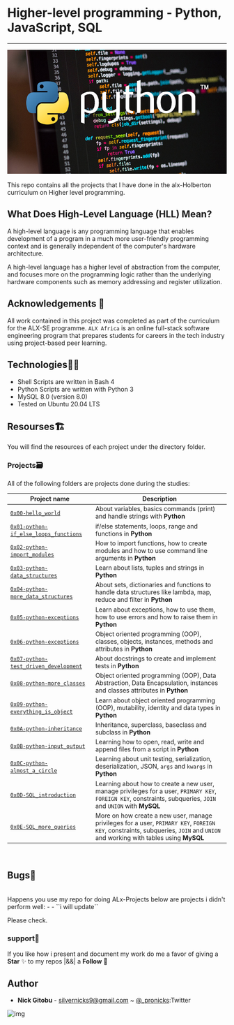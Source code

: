 # Higher-level programming - Python, JavaScript, SQL
<hr/>

![python](./images/python.jpeg)


This repo contains all the projects that I have done in the alx-Holberton curriculum on Higher level programming.

## What Does High-Level Language (HLL) Mean?
A high-level language is any programming language that enables development of a program in a much more user-friendly programming context and is generally independent of the computer's hardware architecture.

A high-level language has a higher level of abstraction from the computer, and focuses more on the programming logic rather than the underlying hardware components such as memory addressing and register utilization.


## Acknowledgements 🙏
All work contained in this project was completed as part of the curriculum for the ALX-SE programme. `ALX Africa` is an online full-stack software engineering program that prepares students for careers in the tech industry using project-based peer learning. 

## Technologies:technologist:
- Shell Scripts are written in Bash 4
- Python Scripts are written with Python 3
- MySQL 8.0 (version 8.0)
- Tested on Ubuntu 20.04 LTS
## Resourses:building_construction:
You will find the resources of each project under the directory folder.
<br>

### Projects:card_file_box:
All of the following folders are projects done during the studies:

Project name | Description |
| ------------ | ----------- |
| [`0x00-hello_world`](https://github.com/nickssilver/alx-higher_level_programming/tree/master/0x00-python-hello_world) | About variables, basics commands (print) and handle strings with **Python** |
| [`0x01-python-if_else_loops_functions`](https://github.com/nickssilver/alx-higher_level_programming/tree/master/0x01-python-if_else_loops_functions) | if/else statements, loops, range and functions in **Python** |
| [`0x02-python-import_modules`](https://github.com/nickssilver/alx-higher_level_programming/tree/master/0x02-python-import_modules) | How to import functions, how to create modules and how to use command line arguments in **Python** |
| [`0x03-python-data_structures`](https://github.com/nickssilver/alx-higher_level_programming/tree/master/0x03-python-data_structures) |  Learn about lists, tuples and strings in **Python** |
| [`0x04-python-more_data_structures`](https://github.com/nickssilver/alx-higher_level_programming/tree/master/0x04-python-more_data_structures) |  About sets, dictionaries and functions to handle data structures like lambda, map, reduce and filter in **Python** |
| [`0x05-python-exceptions`](https://github.com/nickssilver/alx-higher_level_programming/tree/master/0x05-python-exceptions) | Learn about exceptions, how to use them, how to use errors and how to raise them in **Python** |
| [`0x06-python-exceptions`](https://github.com/nickssilver/alx-higher_level_programming/tree/master/0x06-python-classes) | Object oriented programming (OOP), classes, objects, instances, methods and attributes in **Python** |
| [`0x07-python-test_driven_development`](https://github.com/nickssilver/alx-higher_level_programming/tree/master/0x07-python-test_driven_development) | About docstrings to create and implement tests in **Python** |
| [`0x08-python-more_classes`](https://github.com/nickssilver/alx-higher_level_programming/tree/master/0x08-python-more_classes) |  Object oriented programming (OOP), Data Abstraction, Data Encapsulation, instances and classes attributes in **Python** |
| [`0x09-python-everything_is_object`](https://github.com/nickssilver/alx-higher_level_programming/tree/master/0x09-python-everything_is_object) |  Learn about object oriented programming (OOP), mutability, identity and data types in **Python** |
| [`0x0A-python-inheritance`](https://github.com/nickssilver/alx-higher_level_programming/tree/master/0x0A-python-inheritance) |  Inheritance, superclass, baseclass and subclass in **Python** |
| [`0x0B-python-input_output`](https://github.com/nickssilver/alx-higher_level_programming/tree/master/0x0B-python-input_output) | Learning how to open, read, write and append files from a script in **Python** |
| [`0x0C-python-almost_a_circle`](https://github.com/nickssilver/alx-higher_level_programming/tree/master/0x0C-python-almost_a_circle) | Learning about unit testing, serialization, deserialization, JSON, `args` and `kwargs` in **Python** |
| [`0x0D-SQL_introduction`](https://github.com/nickssilver/alx-higher_level_programming/tree/master/0x0E-SQL_more_queries) | Learning about how to create a new user, manage privileges for a user, `PRIMARY KEY`, `FOREIGN KEY`, constraints, subqueries, `JOIN` and `UNION` with **MySQL** |
| [`0x0E-SQL_more_queries`](https://github.com/nickssilver/alx-higher_level_programming/tree/master/0x0E-SQL_more_queries) | More on how create a new user, manage privileges for a user, `PRIMARY KEY`, `FOREIGN KEY`, constraints, subqueries, `JOIN` and `UNION`  and working with tables using **MySQL** |
<br>

## Bugs:bug:
<br>
Happens you use my repo for doing ALx-Projects below are projects i didn't perform well:
- 
- 
``i will update``

Please check.
### support:tada:
If you like how i present and document my work  do me a favor of giving a **Star** :sparkles: to my repos  |&&| a **Follow**  :busts_in_silhouette:

## Author
- **Nick Gitobu** - [silvernicks9@gmail.com](https://github.com/nickssilver) ~ [@_pronicks](https://twitter.com/_pronicks):Twitter

![img](https://assets.imaginablefutures.com/media/images/ALX_Logo.max-200x150.png)

